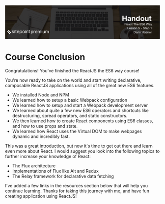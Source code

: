 ![](headings/5.1.png)

# Course Conclusion

Congratulations! You've finished the ReactJS the ES6 way course!

You're now ready to take on the world and start writing declarative, composable ReactJS applications using all of the great new ES6 features.

* We installed Node and NPM
* We learned how to setup a basic Webpack configuration
* We learned how to setup and start a Webpack development server
* We learned about quite a few new ES6 operators and shortcuts like destructuring, spread operators, and static constructors.
* We then learned how to create React components using ES6 classes, and how to use props and state.
* We learned how React uses the Virtual DOM to make webpages dynamic and incredibly fast.

This was a great introduction, but now it's time to get out there and learn even more about React. I would suggest you look into the following topics to further increase your knowledge of React:

* The Flux architecture
* Implementations of Flux like Alt and Redux
* The Relay framework for declarative data fetching

I've added a few links in the resources section below that will help you continue learning. Thanks for taking this journey with me, and have fun creating application using ReactJS!
